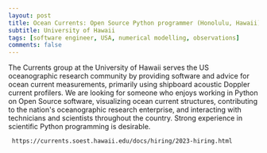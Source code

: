 ```yaml
---
layout: post
title: Ocean Currents: Open Source Python programmer (Honolulu, Hawaii)
subtitle: University of Hawaii
tags: [software engineer, USA, numerical modelling, observations]
comments: false
---
```

The Currents group at the University of Hawaii serves the US
oceanographic research community by providing software and advice for
ocean current measurements, primarily using shipboard acoustic Doppler
current profilers. We are looking for someone who enjoys working in
Python on Open Source software, visualizing ocean current structures,
contributing to the nation's oceanographic research enterprise, and
interacting with technicians and scientists throughout the country.
Strong experience in scientific Python programming is desirable.

     https://currents.soest.hawaii.edu/docs/hiring/2023-hiring.html
